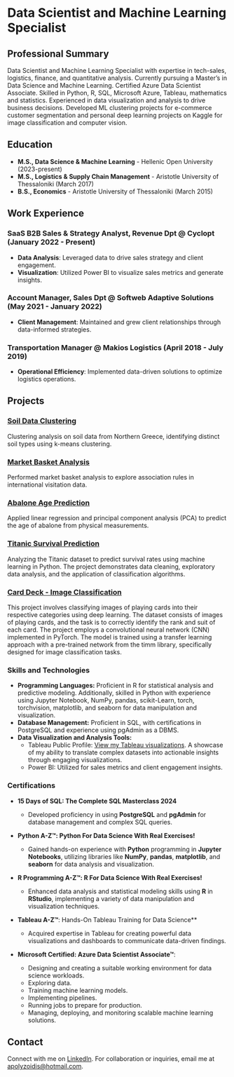 # Data Scientist and Machine Learning Specialist

## Professional Summary

Data Scientist and Machine Learning Specialist with expertise in tech-sales, logistics, finance, and quantitative analysis. Currently pursuing a Master’s in Data Science and Machine
Learning. Certified Azure Data Scientist Associate. Skilled in Python, R, SQL, Microsoft Azure, Tableau, mathematics and statistics. Experienced in
data visualization and analysis to drive business decisions. Developed ML clustering projects for e-commerce customer segmentation and personal
deep learning projects on Kaggle for image classification and computer vision.

## Education

- **M.S., Data Science & Machine Learning** - Hellenic Open University (2023-present)
- **M.S., Logistics & Supply Chain Management** - Aristotle University of Thessaloniki (March 2017)
- **B.S., Economics** - Aristotle University of Thessaloniki (March 2015)

## Work Experience

### SaaS B2B Sales & Strategy Analyst, Revenue Dpt @ Cyclopt (January 2022 - Present)
- **Data Analysis**: Leveraged data to drive sales strategy and client engagement.
- **Visualization**: Utilized Power BI to visualize sales metrics and generate insights.

### Account Manager, Sales Dpt @ Softweb Adaptive Solutions (May 2021 - January 2022)
- **Client Management**: Maintained and grew client relationships through data-informed strategies.

### Transportation Manager @ Makios Logistics (April 2018 - July 2019)
- **Operational Efficiency**: Implemented data-driven solutions to optimize logistics operations.

## Projects

### [Soil Data Clustering](https://github.com/AlexandrosPol/Data-Science-Projects/blob/main/Soil%20Types%20Identification%20Analysis/Soil%20Dataset%20-%20k%20means%20clustering.R)
Clustering analysis on soil data from Northern Greece, identifying distinct soil types using k-means clustering.

### [Market Basket Analysis](https://github.com/AlexandrosPol/Data-Science-Projects/blob/main/Countries%20Visitation%20Analysis/Countries%20Dataset%20-%20apriori%20algorithm.R)
Performed market basket analysis to explore association rules in international visitation data.

### [Abalone Age Prediction](https://github.com/AlexandrosPol/Data-Science-Projects/blob/main/Abalone%20Age%20Prediction/Abalone%20Dataset%20-%20linear%20regression%2Bpca.R)
Applied linear regression and principal component analysis (PCA) to predict the age of abalone from physical measurements.

### [Titanic Survival Prediction](https://github.com/AlexandrosPol/Data-Science-Projects/blob/main/Titanic%20Survival%20Prediction/Titanic%20Survival%20Prediction.ipynb)
Analyzing the Titanic dataset to predict survival rates using machine learning in Python. The project demonstrates data cleaning, exploratory data analysis, and the application of classification algorithms.

### [Card Deck - Image Classification](https://github.com/AlexandrosPol/Data-Science-Projects/blob/main/Card%20Deck%20-%20Image%20Classification%20with%20PyTorch/card-deck-image-classification-with-pytorch.ipynb)
This project involves classifying images of playing cards into their respective categories using deep learning. The dataset consists of images of playing cards, and the task is to correctly identify the rank and suit of each card. The project employs a convolutional neural network (CNN) implemented in PyTorch. The model is trained using a transfer learning approach with a pre-trained network from the timm library, specifically designed for image classification tasks.

### Skills and Technologies

- **Programming Languages:** Proficient in R for statistical analysis and predictive modeling. Additionally, skilled in Python with experience using Jupyter Notebook, NumPy, pandas, scikit-Learn, torch, torchvision, matplotlib, and seaborn for data manipulation and visualization.
- **Database Management:** Proficient in SQL, with certifications in PostgreSQL and experience using pgAdmin as a DBMS.
- **Data Visualization and Analysis Tools:**
  - Tableau Public Profile: [View my Tableau visualizations](https://public.tableau.com/app/profile/alexandros.polyzoidis/vizzes). A showcase of my ability to translate complex datasets into actionable insights through engaging visualizations.
  - Power BI: Utilized for sales metrics and client engagement insights.

### Certifications
- **15 Days of SQL: The Complete SQL Masterclass 2024**
  - Developed proficiency in using **PostgreSQL** and **pgAdmin** for database management and complex SQL queries.

- **Python A-Z™: Python For Data Science With Real Exercises!**
  - Gained hands-on experience with **Python** programming in **Jupyter Notebooks**, utilizing libraries like **NumPy**, **pandas**, **matplotlib**, and **seaborn** for data analysis and visualization.

- **R Programming A-Z™: R For Data Science With Real Exercises!**
  - Enhanced data analysis and statistical modeling skills using **R** in **RStudio**, implementing a variety of data manipulation and visualization techniques.

- **Tableau A-Z™**: Hands-On Tableau Training for Data Science**
  - Acquired expertise in Tableau for creating powerful data visualizations and dashboards to communicate data-driven findings.

- **Microsoft Certified: Azure Data Scientist Associate™**:
  - Designing and creating a suitable working environment for data science workloads.
  - Exploring data.
  - Training machine learning models.
  - Implementing pipelines.
  - Running jobs to prepare for production.
  - Managing, deploying, and monitoring scalable machine learning solutions.
  
## Contact
Connect with me on [LinkedIn](https://www.linkedin.com/in/alexandrospolyzoidis/).
For collaboration or inquiries, email me at [apolyzoidis@hotmail.com](mailto:apolyzoidis@hotmail.com).

